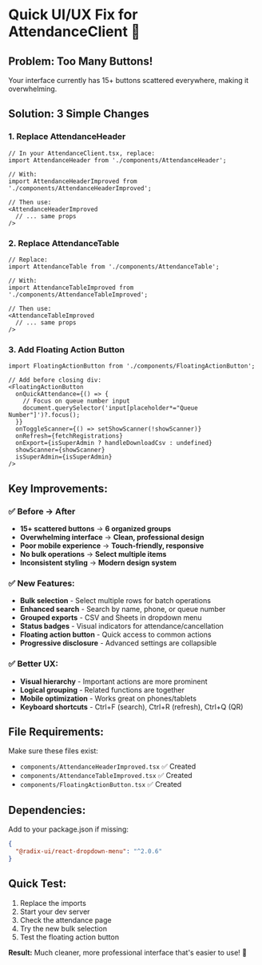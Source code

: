 # Quick UI/UX Fix for AttendanceClient 🚀

## Problem: Too Many Buttons!
Your interface currently has 15+ buttons scattered everywhere, making it overwhelming.

## Solution: 3 Simple Changes

### 1. Replace AttendanceHeader
```tsx
// In your AttendanceClient.tsx, replace:
import AttendanceHeader from './components/AttendanceHeader';

// With:
import AttendanceHeaderImproved from './components/AttendanceHeaderImproved';

// Then use:
<AttendanceHeaderImproved
  // ... same props
/>
```

### 2. Replace AttendanceTable  
```tsx
// Replace:
import AttendanceTable from './components/AttendanceTable';

// With:
import AttendanceTableImproved from './components/AttendanceTableImproved';

// Then use:
<AttendanceTableImproved
  // ... same props
/>
```

### 3. Add Floating Action Button
```tsx
import FloatingActionButton from './components/FloatingActionButton';

// Add before closing div:
<FloatingActionButton
  onQuickAttendance={() => {
    // Focus on queue number input
    document.querySelector('input[placeholder*="Queue Number"]')?.focus();
  }}
  onToggleScanner={() => setShowScanner(!showScanner)}
  onRefresh={fetchRegistrations}
  onExport={isSuperAdmin ? handleDownloadCsv : undefined}
  showScanner={showScanner}
  isSuperAdmin={isSuperAdmin}
/>
```

## Key Improvements:

### ✅ Before → After
- **15+ scattered buttons** → **6 organized groups**
- **Overwhelming interface** → **Clean, professional design**
- **Poor mobile experience** → **Touch-friendly, responsive**
- **No bulk operations** → **Select multiple items**
- **Inconsistent styling** → **Modern design system**

### ✅ New Features:
- **Bulk selection** - Select multiple rows for batch operations
- **Enhanced search** - Search by name, phone, or queue number  
- **Grouped exports** - CSV and Sheets in dropdown menu
- **Status badges** - Visual indicators for attendance/cancellation
- **Floating action button** - Quick access to common actions
- **Progressive disclosure** - Advanced settings are collapsible

### ✅ Better UX:
- **Visual hierarchy** - Important actions are more prominent
- **Logical grouping** - Related functions are together
- **Mobile optimization** - Works great on phones/tablets
- **Keyboard shortcuts** - Ctrl+F (search), Ctrl+R (refresh), Ctrl+Q (QR)

## File Requirements:
Make sure these files exist:
- `components/AttendanceHeaderImproved.tsx` ✅ Created
- `components/AttendanceTableImproved.tsx` ✅ Created  
- `components/FloatingActionButton.tsx` ✅ Created

## Dependencies:
Add to your package.json if missing:
```json
{
  "@radix-ui/react-dropdown-menu": "^2.0.6"
}
```

## Quick Test:
1. Replace the imports
2. Start your dev server
3. Check the attendance page
4. Try the new bulk selection
5. Test the floating action button

**Result:** Much cleaner, more professional interface that's easier to use! 🎉 